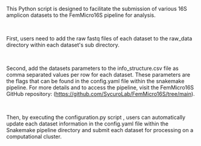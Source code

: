 This Python script is designed to facilitate the submission of various 16S amplicon datasets to the FemMicro16S pipeline for analysis.

<br>

First, users need to add the raw fastq files of each dataset to the raw_data directory within each dataset's sub directory.

<br>

Second, add the datasets parameters to the info_structure.csv file as comma separated values per row for each dataset.
These parameters are the flags that can be found in the config.yaml file within the snakemake pipeline. For more details and to access the pipeline, visit the FemMicro16S GitHub repository: (https://github.com/SycuroLab/FemMicro16S/tree/main).

<br>

Then, by executing the configuration.py script <python configuration.py>, users can automatically update each dataset information in the config.yaml file within the Snakemake pipeline directory and submit each dataset for processing on a computational cluster. 
